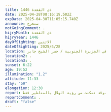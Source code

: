 ```yaml
---
title: ذي القعدة 1446
date: 2025-04-28T08:16:19.502Z
expDate: 2025-04-30T11:05:15.740Z
announce: ستخرج
notGoingComment: .
hijryMonth: ذي القعدة
hijryYear: 1446
dayOfSighting: الاثنين
dateOfSighting: 2025/4/28
location: في الجزيرة الجنوبية / جسر الشيخ جابر
location2: .
location3: .
sunset: 6:22
age: 19:52
illumination: "1.2"
altitude: 11:33
stay: "59"
elongation: 12:30
report: وقد تمكنت من رؤية الهلال بالمناظير فقط.
reportComment: .
draft: "false"
---
```

